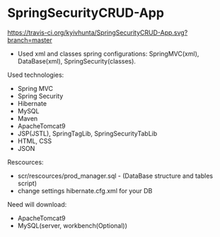 # SpringSecurityCRUD-App

https://travis-ci.org/kyivhunta/SpringSecurityCRUD-App.svg?branch=master

- Used xml and classes spring configurations:
SpringMVC(xml), DataBase(xml), SpringSecurity(classes).

Used technologies:
- Spring MVC
- Spring Security
- Hibernate
- MySQL
- Maven
- ApacheTomcat9
- JSP(JSTL), SpringTagLib, SpringSecurityTabLib
- HTML, CSS
- JSON

Rescources:
- scr/rescources/prod_manager.sql - (DataBase structure and tables script)
- change settings hibernate.cfg.xml for your DB

Need will download:
- ApacheTomcat9
- MySQL(server, workbench(Optional))

